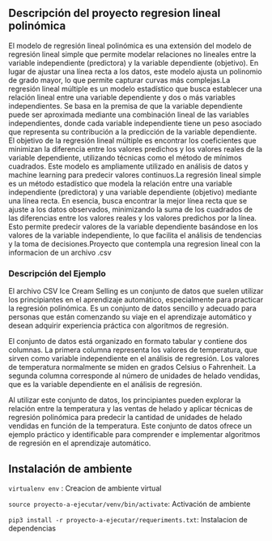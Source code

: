 ## Descripción del proyecto regresion lineal polinómica

El modelo de regresión lineal polinómica es una extensión del modelo de regresión lineal simple que permite modelar relaciones no lineales entre la variable independiente (predictora) y la variable dependiente (objetivo). En lugar de ajustar una línea recta a los datos, este modelo ajusta un polinomio de grado mayor, lo que permite capturar curvas más complejas.La regresión lineal múltiple es un modelo estadístico que busca establecer una relación lineal entre una variable dependiente y dos o más variables independientes. Se basa en la premisa de que la variable dependiente puede ser aproximada mediante una combinación lineal de las variables independientes, donde cada variable independiente tiene un peso asociado que representa su contribución a la predicción de la variable dependiente. El objetivo de la regresión lineal múltiple es encontrar los coeficientes que minimizan la diferencia entre los valores predichos y los valores reales de la variable dependiente, utilizando técnicas como el método de mínimos cuadrados. Este modelo es ampliamente utilizado en análisis de datos y machine learning para predecir valores continuos.La regresión lineal simple es un método estadístico que modela la relación entre una variable independiente (predictora) y una variable dependiente (objetivo) mediante una línea recta. En esencia, busca encontrar la mejor línea recta que se ajuste a los datos observados, minimizando la suma de los cuadrados de las diferencias entre los valores reales y los valores predichos por la línea. Esto permite predecir valores de la variable dependiente basándose en los valores de la variable independiente, lo que facilita el análisis de tendencias y la toma de decisiones.Proyecto que contempla una regresion lineal con la informacion de un archivo .csv

### Descripción del Ejemplo

El archivo CSV Ice Cream Selling es un conjunto de datos que suelen utilizar los principiantes en el aprendizaje automático, especialmente para practicar la regresión polinómica. Es un conjunto de datos sencillo y adecuado para personas que están comenzando su viaje en el aprendizaje automático y desean adquirir experiencia práctica con algoritmos de regresión.

El conjunto de datos está organizado en formato tabular y contiene dos columnas. La primera columna representa los valores de temperatura, que sirven como variable independiente en el análisis de regresión. Los valores de temperatura normalmente se miden en grados Celsius o Fahrenheit. La segunda columna corresponde al número de unidades de helado vendidas, que es la variable dependiente en el análisis de regresión.

Al utilizar este conjunto de datos, los principiantes pueden explorar la relación entre la temperatura y las ventas de helado y aplicar técnicas de regresión polinómica para predecir la cantidad de unidades de helado vendidas en función de la temperatura. Este conjunto de datos ofrece un ejemplo práctico y identificable para comprender e implementar algoritmos de regresión en el aprendizaje automático.

## Instalación de ambiente

`virtualenv env` : Creacion de ambiente virtual

`source proyecto-a-ejecutar/venv/bin/activate`: Activación de ambiente

`pip3 install -r proyecto-a-ejecutar/requeriments.txt`: Instalacion de dependencias
